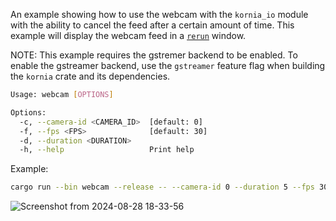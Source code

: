 An example showing how to use the webcam with the `kornia_io` module with the ability to cancel the feed after a certain amount of time. This example will display the webcam feed in a [`rerun`](https://github.com/rerun-io/rerun) window.

NOTE: This example requires the gstremer backend to be enabled. To enable the gstreamer backend, use the `gstreamer` feature flag when building the `kornia` crate and its dependencies.

```bash
Usage: webcam [OPTIONS]

Options:
  -c, --camera-id <CAMERA_ID>  [default: 0]
  -f, --fps <FPS>              [default: 30]
  -d, --duration <DURATION>
  -h, --help                   Print help
```

Example:

```bash
cargo run --bin webcam --release -- --camera-id 0 --duration 5 --fps 30
```

![Screenshot from 2024-08-28 18-33-56](https://github.com/user-attachments/assets/783619e4-4867-48bc-b7d2-d32a133e4f5a)
